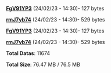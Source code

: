 [**FgV91YP3**](/data/FgV91YP3.txt) (24/02/23 - 14:30)- 127 bytes

[**rmJ7yb74**](/data/rmJ7yb74.txt) (24/02/23 - 14:30)- 529 bytes

[**FgV91YP3**](/data/FgV91YP3.txt) (24/02/23 - 14:30)- 127 bytes

[**rmJ7yb74**](/data/rmJ7yb74.txt) (24/02/23 - 14:30)- 529 bytes

**Total Datas**: 11674

**Total Size**: 76.47 MB / 76.5 MB